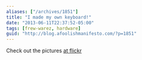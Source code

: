 ```yaml
---
aliases: ["/archives/1851"]
title: "I made my own keyboard!"
date: "2013-06-11T22:37:52-05:00"
tags: [frew-warez, hardware]
guid: "http://blog.afoolishmanifesto.com/?p=1851"
---
```

Check out the pictures [at flickr](https://www.flickr.com/photos/frew/sets/72157634071480075/)
